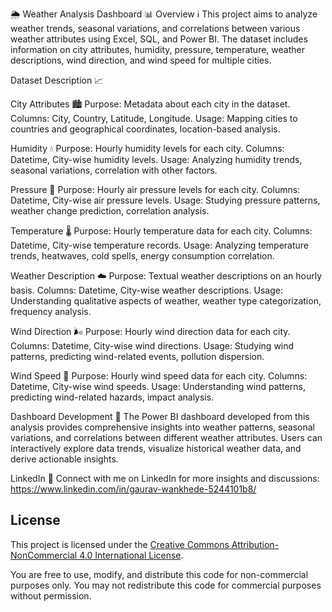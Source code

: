 🌦️ Weather Analysis Dashboard 📊
Overview ℹ️
This project aims to analyze weather trends, seasonal variations, and correlations between various weather attributes using Excel, SQL, and Power BI. 
The dataset includes information on city attributes, humidity, pressure, temperature, weather descriptions, wind direction, and wind speed for multiple cities.

Dataset Description 📈

City Attributes 🏙️
Purpose: Metadata about each city in the dataset.
Columns: City, Country, Latitude, Longitude.
Usage: Mapping cities to countries and geographical coordinates, location-based analysis.

Humidity 💧
Purpose: Hourly humidity levels for each city.
Columns: Datetime, City-wise humidity levels.
Usage: Analyzing humidity trends, seasonal variations, correlation with other factors.

Pressure 💨
Purpose: Hourly air pressure levels for each city.
Columns: Datetime, City-wise air pressure levels.
Usage: Studying pressure patterns, weather change prediction, correlation analysis.

Temperature 🌡️
Purpose: Hourly temperature data for each city.
Columns: Datetime, City-wise temperature records.
Usage: Analyzing temperature trends, heatwaves, cold spells, energy consumption correlation.

Weather Description ☁️
Purpose: Textual weather descriptions on an hourly basis.
Columns: Datetime, City-wise weather descriptions.
Usage: Understanding qualitative aspects of weather, weather type categorization, frequency analysis.

Wind Direction 🌬️
Purpose: Hourly wind direction data for each city.
Columns: Datetime, City-wise wind directions.
Usage: Studying wind patterns, predicting wind-related events, pollution dispersion.

Wind Speed 💨
Purpose: Hourly wind speed data for each city.
Columns: Datetime, City-wise wind speeds.
Usage: Understanding wind patterns, predicting wind-related hazards, impact analysis.

Dashboard Development 🚀
The Power BI dashboard developed from this analysis provides comprehensive insights into weather patterns, seasonal variations, and correlations between different weather attributes. 
Users can interactively explore data trends, visualize historical weather data, and derive actionable insights.

LinkedIn 🔗
Connect with me on LinkedIn for more insights and discussions: https://www.linkedin.com/in/gaurav-wankhede-5244101b8/


## License

This project is licensed under the [Creative Commons Attribution-NonCommercial 4.0 International License](LICENSE).

You are free to use, modify, and distribute this code for non-commercial purposes only. You may not redistribute this code for commercial purposes without permission.
